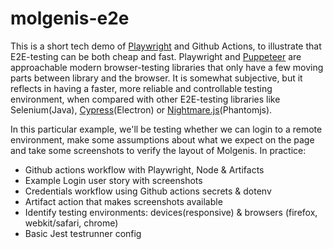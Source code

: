 # molgenis-e2e

This is a short tech demo of [Playwright](https://github.com/microsoft/playwright/)
and Github Actions, to illustrate that E2E-testing can be both cheap and fast.
Playwright and [Puppeteer](https://developers.google.com/web/tools/puppeteer/)
are approachable modern browser-testing libraries that only have a few moving parts
between library and the browser. It is somewhat subjective, but it reflects in
having a faster, more reliable and controllable testing environment, when
compared with other E2E-testing libraries like Selenium(Java),
[Cypress](https://www.cypress.io/)(Electron) or [Nightmare.js](http://www.nightmarejs.org/)(Phantomjs).

In this particular example, we'll be testing whether we can login to a remote
environment, make some assumptions about what we expect on the page and take
some screenshots to verify the layout of Molgenis. In practice:

* Github actions workflow with Playwright, Node & Artifacts
* Example Login user story with screenshots
* Credentials workflow using Github actions secrets & dotenv
* Artifact action that makes screenshots available
* Identify testing environments: devices(responsive) & browsers (firefox, webkit/safari, chrome)
* Basic Jest testrunner config
